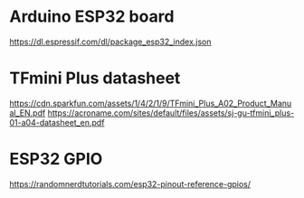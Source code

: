 # Arduino ESP32 board

https://dl.espressif.com/dl/package_esp32_index.json

# TFmini Plus datasheet

https://cdn.sparkfun.com/assets/1/4/2/1/9/TFmini_Plus_A02_Product_Manual_EN.pdf
https://acroname.com/sites/default/files/assets/sj-gu-tfmini_plus-01-a04-datasheet_en.pdf

# ESP32 GPIO

https://randomnerdtutorials.com/esp32-pinout-reference-gpios/
